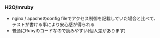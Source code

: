 ### H2O/mruby

* nginx / apacheのconfig fileでアクセス制御を記載していた場合と比べて、テストが書ける事により安心感が得られる
* 普通にRubyのコードなので読みやすい(個人差があります)
